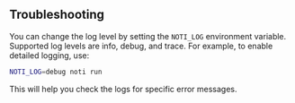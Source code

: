 ## Troubleshooting

You can change the log level by setting the `NOTI_LOG` environment variable. Supported log levels are info, debug, and trace. For example, to enable detailed logging, use:

```bash
NOTI_LOG=debug noti run
```

This will help you check the logs for specific error messages.
